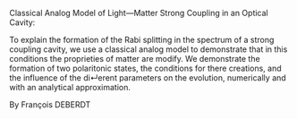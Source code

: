 Classical Analog Model of Light—Matter Strong Coupling in an Optical Cavity:

To explain the formation of the Rabi splitting in the spectrum of a strong coupling cavity, we use a classical analog model to
demonstrate that in this conditions the proprieties of matter are modify. We demonstrate the formation of two polaritonic
states, the conditions for there creations, and the influence of the di↵erent parameters on the evolution, numerically and with
an analytical approximation.

By François DEBERDT
